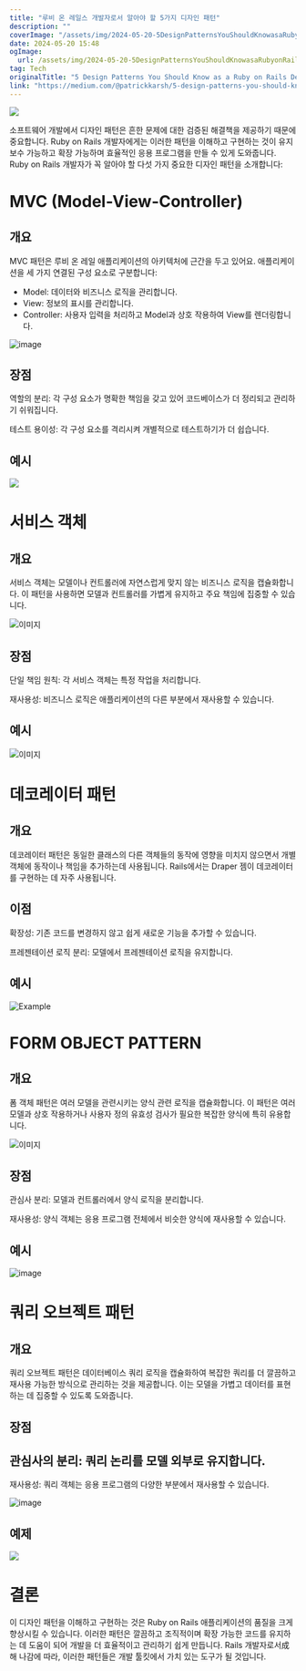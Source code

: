 ```yaml
---
title: "루비 온 레일스 개발자로서 알아야 할 5가지 디자인 패턴"
description: ""
coverImage: "/assets/img/2024-05-20-5DesignPatternsYouShouldKnowasaRubyonRailsDeveloper_0.png"
date: 2024-05-20 15:48
ogImage:
  url: /assets/img/2024-05-20-5DesignPatternsYouShouldKnowasaRubyonRailsDeveloper_0.png
tag: Tech
originalTitle: "5 Design Patterns You Should Know as a Ruby on Rails Developer"
link: "https://medium.com/@patrickkarsh/5-design-patterns-you-should-know-as-a-ruby-on-rails-developer-d054acd41296"
---
```


<img src="/assets/img/2024-05-20-5DesignPatternsYouShouldKnowasaRubyonRailsDeveloper_0.png" />

소프트웨어 개발에서 디자인 패턴은 흔한 문제에 대한 검증된 해결책을 제공하기 때문에 중요합니다. Ruby on Rails 개발자에게는 이러한 패턴을 이해하고 구현하는 것이 유지보수 가능하고 확장 가능하며 효율적인 응용 프로그램을 만들 수 있게 도와줍니다. Ruby on Rails 개발자가 꼭 알아야 할 다섯 가지 중요한 디자인 패턴을 소개합니다:

# MVC (Model-View-Controller)

## 개요

<div class="content-ad"></div>

MVC 패턴은 루비 온 레일 애플리케이션의 아키텍처에 근간을 두고 있어요. 애플리케이션을 세 가지 연결된 구성 요소로 구분합니다:

- Model: 데이터와 비즈니스 로직을 관리합니다.
- View: 정보의 표시를 관리합니다.
- Controller: 사용자 입력을 처리하고 Model과 상호 작용하여 View를 렌더링합니다.

<div class="content-ad"></div>

![image](/assets/img/2024-05-20-5DesignPatternsYouShouldKnowasaRubyonRailsDeveloper_1.png)

## 장점

역할의 분리: 각 구성 요소가 명확한 책임을 갖고 있어 코드베이스가 더 정리되고 관리하기 쉬워집니다.

테스트 용이성: 각 구성 요소를 격리시켜 개별적으로 테스트하기가 더 쉽습니다.

<div class="content-ad"></div>

## 예시

<img src="/assets/img/2024-05-20-5DesignPatternsYouShouldKnowasaRubyonRailsDeveloper_2.png" />

# 서비스 객체

## 개요

<div class="content-ad"></div>

서비스 객체는 모델이나 컨트롤러에 자연스럽게 맞지 않는 비즈니스 로직을 캡슐화합니다. 이 패턴을 사용하면 모델과 컨트롤러를 가볍게 유지하고 주요 책임에 집중할 수 있습니다.

![이미지](/assets/img/2024-05-20-5DesignPatternsYouShouldKnowasaRubyonRailsDeveloper_3.png)

## 장점

단일 책임 원칙: 각 서비스 객체는 특정 작업을 처리합니다.

<div class="content-ad"></div>

재사용성: 비즈니스 로직은 애플리케이션의 다른 부분에서 재사용할 수 있습니다.

## 예시

![이미지](/assets/img/2024-05-20-5DesignPatternsYouShouldKnowasaRubyonRailsDeveloper_4.png)

# 데코레이터 패턴

<div class="content-ad"></div>

## 개요

데코레이터 패턴은 동일한 클래스의 다른 객체들의 동작에 영향을 미치지 않으면서 개별 객체에 동작이나 책임을 추가하는데 사용됩니다. Rails에서는 Draper 젬이 데코레이터를 구현하는 데 자주 사용됩니다.

## 이점

확장성: 기존 코드를 변경하지 않고 쉽게 새로운 기능을 추가할 수 있습니다.

<div class="content-ad"></div>

프레젠테이션 로직 분리: 모델에서 프레젠테이션 로직을 유지합니다.

## 예시

![Example](/assets/img/2024-05-20-5DesignPatternsYouShouldKnowasaRubyonRailsDeveloper_5.png)

# FORM OBJECT PATTERN

<div class="content-ad"></div>

## 개요

폼 객체 패턴은 여러 모델을 관련시키는 양식 관련 로직을 캡슐화합니다. 이 패턴은 여러 모델과 상호 작용하거나 사용자 정의 유효성 검사가 필요한 복잡한 양식에 특히 유용합니다.

![이미지](/assets/img/2024-05-20-5DesignPatternsYouShouldKnowasaRubyonRailsDeveloper_6.png)

## 장점

<div class="content-ad"></div>

관심사 분리: 모델과 컨트롤러에서 양식 로직을 분리합니다.

재사용성: 양식 객체는 응용 프로그램 전체에서 비슷한 양식에 재사용할 수 있습니다.

## 예시

![image](/assets/img/2024-05-20-5DesignPatternsYouShouldKnowasaRubyonRailsDeveloper_7.png)

<div class="content-ad"></div>

# 쿼리 오브젝트 패턴

## 개요

쿼리 오브젝트 패턴은 데이터베이스 쿼리 로직을 캡슐화하여 복잡한 쿼리를 더 깔끔하고 재사용 가능한 방식으로 관리하는 것을 제공합니다. 이는 모델을 가볍고 데이터를 표현하는 데 집중할 수 있도록 도와줍니다.

## 장점

<div class="content-ad"></div>

## 관심사의 분리: 쿼리 논리를 모델 외부로 유지합니다.

재사용성: 쿼리 객체는 응용 프로그램의 다양한 부분에서 재사용할 수 있습니다.

![image](/assets/img/2024-05-20-5DesignPatternsYouShouldKnowasaRubyonRailsDeveloper_8.png)

## 예제

<div class="content-ad"></div>

<img src="/assets/img/2024-05-20-5DesignPatternsYouShouldKnowasaRubyonRailsDeveloper_9.png" />

# 결론

이 디자인 패턴을 이해하고 구현하는 것은 Ruby on Rails 애플리케이션의 품질을 크게 향상시킬 수 있습니다. 이러한 패턴은 깔끔하고 조직적이며 확장 가능한 코드를 유지하는 데 도움이 되어 개발을 더 효율적이고 관리하기 쉽게 만듭니다. Rails 개발자로서成해 나감에 따라, 이러한 패턴들은 개발 툴킷에서 가치 있는 도구가 될 것입니다.
